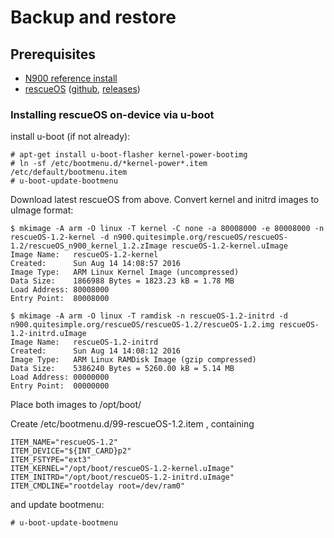 # Backup and restore

## Prerequisites
* [N900 reference install](../reference-install)
* [rescueOS](http://n900.quitesimple.org/rescueOS/) ([github](https://github.com/NIN101/N900_RescueOS), [releases](https://github.com/NIN101/N900_RescueOS/releases))

### Installing rescueOS on-device via u-boot

install u-boot (if not already):

```
# apt-get install u-boot-flasher kernel-power-bootimg
# ln -sf /etc/bootmenu.d/*kernel-power*.item /etc/default/bootmenu.item
# u-boot-update-bootmenu
```

Download latest rescueOS from above. Convert kernel and initrd images to uImage format:

```
$ mkimage -A arm -O linux -T kernel -C none -a 80008000 -e 80008000 -n rescueOS-1.2-kernel -d n900.quitesimple.org/rescueOS/rescueOS-1.2/rescueOS_n900_kernel_1.2.zImage rescueOS-1.2-kernel.uImage
Image Name:   rescueOS-1.2-kernel
Created:      Sun Aug 14 14:08:57 2016
Image Type:   ARM Linux Kernel Image (uncompressed)
Data Size:    1866988 Bytes = 1823.23 kB = 1.78 MB
Load Address: 80008000
Entry Point:  80008000

$ mkimage -A arm -O linux -T ramdisk -n rescueOS-1.2-initrd -d n900.quitesimple.org/rescueOS/rescueOS-1.2/rescueOS-1.2.img rescueOS-1.2-initrd.uImage
Image Name:   rescueOS-1.2-initrd
Created:      Sun Aug 14 14:08:12 2016
Image Type:   ARM Linux RAMDisk Image (gzip compressed)
Data Size:    5386240 Bytes = 5260.00 kB = 5.14 MB
Load Address: 00000000
Entry Point:  00000000
```

Place both images to /opt/boot/

Create /etc/bootmenu.d/99-rescueOS-1.2.item , containing 

```
ITEM_NAME="rescueOS-1.2"
ITEM_DEVICE="${INT_CARD}p2"
ITEM_FSTYPE="ext3"
ITEM_KERNEL="/opt/boot/rescueOS-1.2-kernel.uImage"
ITEM_INITRD="/opt/boot/rescueOS-1.2-initrd.uImage"
ITEM_CMDLINE="rootdelay root=/dev/ram0"
```

and update bootmenu:

```
# u-boot-update-bootmenu
```
